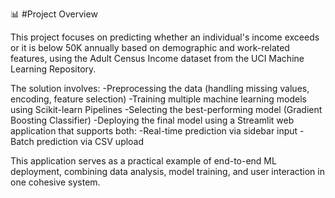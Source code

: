 📊 #Project Overview

This project focuses on predicting whether an individual's income exceeds or it is below 50K annually based on demographic and work-related features, using the Adult Census Income dataset from the UCI Machine Learning Repository.

The solution involves:
-Preprocessing the data (handling missing values, encoding, feature selection)
-Training multiple machine learning models using Scikit-learn Pipelines
-Selecting the best-performing model (Gradient Boosting Classifier)
-Deploying the final model using a Streamlit web application that supports both:
-Real-time prediction via sidebar input
-Batch prediction via CSV upload

This application serves as a practical example of end-to-end ML deployment, combining data analysis, model training, and user interaction in one cohesive system.
